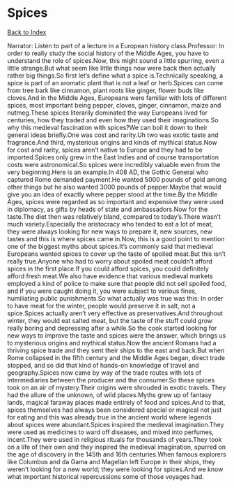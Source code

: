# Spices
[Back to Index](https://github.com/windows10010/tpoExtractor/blob/master/README.md)

Narrator: Listen to part of a lecture in a European history class.Professor: In order to really study the social history of the Middle Ages, you have to understand the role of spices.Now, this might sound a little spurring, even a little strange.But what seem like little things now were back then actually rather big things.So first let’s define what a spice is.Technically speaking, a spice is part of an aromatic plant that is not a leaf or herb.Spices can come from tree bark like cinnamon, plant roots like ginger, flower buds like cloves.And in the Middle Ages, Europeans were familiar with lots of different spices, most important being pepper, cloves, ginger, cinnamon, maize and nutmeg.These spices literarily dominated the way Europeans lived for centuries, how they traded and even how they used their imaginations.So why this medieval fascination with spices?We can boil it down to their general ideas briefly.One was cost and rarity.Uh two was exotic taste and fragrance.And third, mysterious origins and kinds of mythical status.Now for cost and rarity, spices aren’t native to Europe and they had to be imported.Spices only grew in the East Indies and of course transportation costs were astronomical.So spices were incredibly valuable even from the very beginning.Here is an example.In 408 AD, the Gothic General who captured Rome demanded payment.He wanted 5000 pounds of gold among other things but he also wanted 3000 pounds of pepper.Maybe that would give you an idea of exactly where pepper stood at the time.By the Middle Ages, spices were regarded as so important and expensive they were used in diplomacy, as gifts by heads of state and ambassadors.Now for the taste.The diet then was relatively bland, compared to today’s.There wasn’t much variety.Especially the aristocracy who tended to eat a lot of meat, they were always looking for new ways to prepare it, new sources, new tastes and this is where spices came in.Now, this is a good point to mention one of the biggest myths about spices.It’s commonly said that medieval Europeans wanted spices to cover up the taste of spoiled meat.But this isn’t really true.Anyone who had to worry about spoiled meat couldn’t afford spices in the first place.If you could afford spices, you could definitely afford fresh meat.We also have evidence that various medieval markets employed a kind of police to make sure that people did not sell spoiled food, and if you were caught doing it, you were subject to various fines, humiliating public punishments.So what actually was true was this: In order to have meat for the winter, people would preserve it in salt, not a spice.Spices actually aren’t very effective as preservatives.And throughout winter, they would eat salted meat, but the taste of the stuff could grow really boring and depressing after a while.So the cook started looking for new ways to improve the taste and spices were the answer, which brings us to mysterious origins and mythical status.Now the ancient Romans had a thriving spice trade and they sent their ships to the east and back.But when Rome collapsed in the fifth century and the Middle Ages began, direct trade stopped, and so did that kind of hands-on knowledge of travel and geography.Spices now came by way of the trade routes with lots of intermediaries between the producer and the consumer.So these spices took on an air of mystery.Their origins were shrouded in exotic travels. They had the allure of the unknown, of wild places.Myths grew up of fantasy lands, magical faraway places made entirely of food and spices.And to that, spices themselves had always been considered special or magical not just for eating and this was already true in the ancient world where legends about spices were abundant.Spices inspired the medieval imagination.They were used as medicines to ward off diseases, and mixed into perfumes, incent.They were used in religious rituals for thousands of years.They took on a life of their own and they inspired the medieval imagination, spurred on the age of discovery in the 145th and 16th centuries.When famous explorers like Columbus and da Gama and Magellan left Europe in their ships, they weren’t looking for a new world; they were looking for spices.And we know what important historical repercussions some of those voyages had.
 